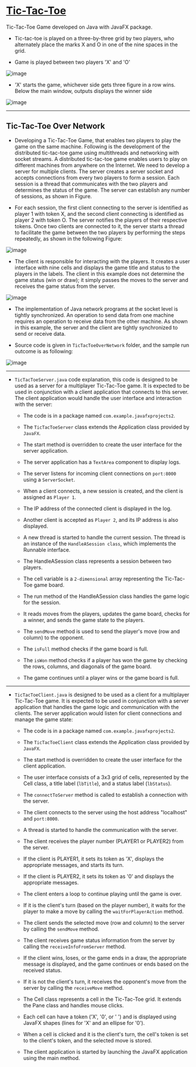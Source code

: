 # [Tic-Tac-Toe](https://en.wikipedia.org/wiki/Tic-tac-toe)
Tic-Tac-Toe Game developed on Java with JavaFX package.

- Tic-tac-toe is played on a three-by-three grid by two players, who alternately place the marks X and O in one of the nine spaces in the grid.
  
- Game is played between two players 'X' and 'O'

![image](https://user-images.githubusercontent.com/24220136/230802954-b721df7b-ff41-4857-8254-d0cf720e3b5d.png)

- 'X' starts the game, whichever side gets three figure in a row wins. Below the main window, outputs displays the winner side

![image](https://user-images.githubusercontent.com/24220136/230802982-7dff198b-7517-4411-881f-f8267fd78a12.png)

------------------

## Tic-Tac-Toe Over Network

- Developing a Tic-Tac-Toe Game, that enables two players to play the game on the same machine. Following is the development of the distributed tic-tac-toe game using multithreads and networking with socket streams. A distributed tic-tac-toe game enables users to play on different machines from anywhere on the Internet. We need to develop a server for multiple clients. The server creates a server socket and accepts connections from every two players to form a session. Each session is a thread that
communicates with the two players and determines the status of the game. The server can establish any number of sessions, as shown in Figure. 

- For each session, the first client connecting to the server is identified as player 1 with token X, and the second client connecting is identified as player 2 with token O. The server notifies the players of their respective tokens. Once two clients are connected to it, the server starts a thread to facilitate the game between the two players by performing the steps repeatedly, as shown in the following Figure:

![image](https://github.com/af4092/Tic-Tac-Toe/assets/24220136/b3c2c808-a3aa-4b39-b1de-086b6fb012e1)

- The client is responsible for interacting with the players. It creates a user interface with nine cells and displays the game title and status to the players in the labels. The client in this example does not determine the game status (win or draw); it simply passes the moves to the server and receives the game status from the server. 

![image](https://github.com/af4092/Tic-Tac-Toe/assets/24220136/f67f4d0a-71d6-41ca-8591-6ed0814b30f9)

- The implementation of Java network programs at the socket level is tightly synchronized. An operation to send data from one machine requires an operation to receive data from the other machine. As shown in this example, the server and the client are tightly synchronized to send or receive data.

- Source code is given in `TicTacToeOverNetwork` folder, and the sample run outcome is as following:

![image](https://github.com/af4092/Tic-Tac-Toe/assets/24220136/0441ff2e-c0bd-4685-ac00-dd570e871959)

-------------------------

- `TicTacToeServer.java` code explanation, this code is designed to be used as a server for a multiplayer Tic-Tac-Toe game. It is expected to be used in conjunction with a client application that connects to this server. The client application would handle the user interface and interaction with the server:

  - The code is in a package named `com.example.javafxprojects2`.

  - The `TicTacToeServer` class extends the Application class provided by `JavaFX`.

  - The start method is overridden to create the user interface for the server application.

  - The server application has a `TextArea` component to display logs.

  - The server listens for incoming client connections on `port:8000` using a `ServerSocket`.

  - When a client connects, a new session is created, and the client is assigned as `Player 1`.

  - The IP address of the connected client is displayed in the log.

  - Another client is accepted as `Player 2`, and its IP address is also displayed.

  - A new thread is started to handle the current session. The thread is an instance of the `HandleASession class`, which implements the Runnable interface.

  - The HandleASession class represents a session between two players.

  - The cell variable is a `2-dimensional` array representing the Tic-Tac-Toe game board.

  - The run method of the HandleASession class handles the game logic for the session.

  - It reads moves from the players, updates the game board, checks for a winner, and sends the game state to the players.

  - The `sendMove` method is used to send the player's move (row and column) to the opponent.

  - The `isFull` method checks if the game board is full.

  - The `isWon` method checks if a player has won the game by checking the rows, columns, and diagonals of the game board.

  - The game continues until a player wins or the game board is full.

 -------------------------

- `TicTacToeClient.java`  is designed to be used as a client for a multiplayer Tic-Tac-Toe game. It is expected to be used in conjunction with a server application that handles the game logic and communication with the clients. The server application would listen for client connections and manage the game state:

  - The code is in a package named `com.example.javafxprojects2`.

  - The `TicTacToeClient` class extends the Application class provided by `JavaFX`.

  - The start method is overridden to create the user interface for the client application.

  - The user interface consists of a 3x3 grid of cells, represented by the Cell class, a title label (`lbTitle`), and a status label (`lbStatus`).

  - The `connectToServer` method is called to establish a connection with the server.

  - The client connects to the server using the host address "localhost" and `port:8000`.

  - A thread is started to handle the communication with the server.

  - The client receives the player number (PLAYER1 or PLAYER2) from the server.

  - If the client is PLAYER1, it sets its token as 'X', displays the appropriate messages, and starts its turn.

  - If the client is PLAYER2, it sets its token as '0' and displays the appropriate messages.

  - The client enters a loop to continue playing until the game is over.

  - If it is the client's turn (based on the player number), it waits for the player to make a move by calling the `waitForPlayerAction` method.

  - The client sends the selected move (row and column) to the server by calling the `sendMove` method.

  - The client receives game status information from the server by calling the `receiveInfoFromServer` method.

  - If the client wins, loses, or the game ends in a draw, the appropriate message is displayed, and the game continues or ends based on the received status.

  - If it is not the client's turn, it receives the opponent's move from the server by calling the `receiveMove` method.

  - The Cell class represents a cell in the Tic-Tac-Toe grid. It extends the Pane class and handles mouse clicks.

  - Each cell can have a token ('X', '0', or ' ') and is displayed using JavaFX shapes (lines for 'X' and an ellipse for '0').

  - When a cell is clicked and it is the client's turn, the cell's token is set to the client's token, and the selected move is stored.

  - The client application is started by launching the JavaFX application using the main method.

